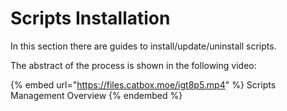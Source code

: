 # Scripts Installation

In this section there are guides to install/update/uninstall scripts.

The abstract of the process is shown in the following video:

{% embed url="https://files.catbox.moe/igt8p5.mp4" %}
Scripts Management Overview
{% endembed %}
